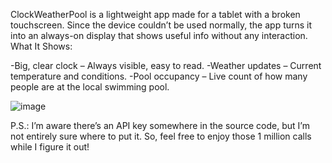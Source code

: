 ClockWeatherPool is a lightweight app made for a tablet with a broken touchscreen. Since the device couldn’t be used normally, the app turns it into an always-on display that shows useful info without any interaction.
What It Shows:

-Big, clear clock – Always visible, easy to read.
-Weather updates – Current temperature and conditions.
-Pool occupancy – Live count of how many people are at the local swimming pool.

![image](https://github.com/user-attachments/assets/28002c4f-dfd0-4ce1-a2b3-b94d6ae6af7e)

P.S.: I’m aware there’s an API key somewhere in the source code, but I’m not entirely sure where to put it. So, feel free to enjoy those 1 million calls while I figure it out!
